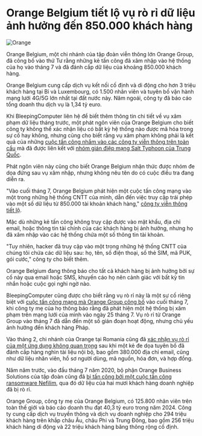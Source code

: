 # Orange Belgium tiết lộ vụ rò rỉ dữ liệu ảnh hưởng đến 850.000 khách hàng

![Orange](https://www.bleepstatic.com/content/hl-images/2025/08/21/Orange.jpg)

Orange Belgium, một chi nhánh của tập đoàn viễn thông lớn Orange Group, đã công bố vào thứ Tư rằng những kẻ tấn công đã xâm nhập vào hệ thống của họ vào tháng 7 và đã đánh cắp dữ liệu của khoảng 850.000 khách hàng.

Orange Belgium cung cấp dịch vụ kết nối cố định và di động cho hơn 3 triệu khách hàng tại Bỉ và Luxembourg, có 1.500 nhân viên và tuyên bố vận hành mạng lưới 4G/5G lớn nhất tại đất nước này. Năm ngoái, công ty đã báo cáo tổng doanh thu dịch vụ là 1,34 tỷ euro.

Khi BleepingComputer liên hệ để biết thêm thông tin chi tiết về vụ xâm phạm dữ liệu tháng trước, một phát ngôn viên của Orange Belgium cho biết công ty không thể xác nhận liệu có bất kỳ hệ thống nào được mã hóa trong sự cố hay không, nhưng cũng cho biết rằng vụ xâm phạm không phải là kết quả của những [cuộc tấn công nhắm vào các công ty viễn thông trên toàn cầu](https://www.bleepingcomputer.com/news/security/charter-and-windstream-among-nine-us-telecoms-hacked-by-china/) mà đã được liên kết với [nhóm gián điệp mạng Salt Typhoon của Trung Quốc](https://www.bleepingcomputer.com/tag/salt-typhoon/).

Phát ngôn viên này cũng cho biết Orange Belgium nhận thức được nhóm đe dọa đứng sau vụ xâm nhập, nhưng không nêu tên do có cuộc điều tra đang diễn ra.

"Vào cuối tháng 7, Orange Belgium phát hiện một cuộc tấn công mạng vào một trong những hệ thống CNTT của mình, dẫn đến việc truy cập trái phép vào một số dữ liệu từ 850.000 tài khoản khách hàng," [công ty viễn thông tiết lộ](https://corporate.orange.be/en/node/57971).

Mặc dù những kẻ tấn công không truy cập được vào mật khẩu, địa chỉ email, hoặc thông tin tài chính của các khách hàng bị ảnh hưởng, nhưng họ đã xâm nhập vào các hệ thống chứa một số thông tin tài khoản.

"Tuy nhiên, hacker đã truy cập vào một trong những hệ thống CNTT của chúng tôi chứa các dữ liệu sau: họ, tên, số điện thoại, số thẻ SIM, mã PUK, gói cước," công ty cho biết thêm.

Orange Belgium đang thông báo cho tất cả khách hàng bị ảnh hưởng bởi sự cố này qua email hoặc SMS, khuyến cáo họ nên cảnh giác với bất kỳ tin nhắn hoặc cuộc gọi nghi ngờ nào.

BleepingComputer cũng được cho biết rằng vụ rò rỉ này là một sự cố riêng biệt với [cuộc tấn công mạng mà Orange Group công bố](https://www.bleepingcomputer.com/news/security/french-telecommunications-giant-orange-discloses-cyberattack/) vào cuối tháng 7, khi công ty mẹ của họ thông báo rằng đã phát hiện một hệ thống bị xâm phạm trên mạng lưới của mình vào ngày 25 tháng 7. Vụ rò rỉ từ Orange Group vào tháng 7 đã dẫn đến một số gián đoạn hoạt động, nhưng chủ yếu ảnh hưởng đến khách hàng Pháp.

Vào tháng 2, chi nhánh của Orange tại Romania cũng đã [xác nhận vụ rò rỉ của một ứng dụng không quan trọng](https://www.bleepingcomputer.com/news/security/orange-group-confirms-breach-after-hacker-leaks-company-documents/) sau khi một kẻ đe dọa tuyên bố đã đánh cắp hàng nghìn tài liệu nội bộ, bao gồm 380.000 địa chỉ email, cũng như dữ liệu nhân viên, hồ sơ người dùng, mã nguồn, hóa đơn, và hợp đồng.

Năm năm trước, vào đầu tháng 7 năm 2020, bộ phận Orange Business Solutions của tập đoàn cũng đã [bị tấn công bởi một cuộc tấn công ransomware Nefilim](https://www.bleepingcomputer.com/news/security/orange-confirms-ransomware-attack-exposing-business-customers-data/), qua đó dữ liệu của hai mươi khách hàng doanh nghiệp đã bị rò rỉ.

Orange Group, công ty mẹ của Orange Belgium, có 125.800 nhân viên trên toàn thế giới và báo cáo doanh thu đạt 40,3 tỷ euro trong năm 2024. Công ty cung cấp dịch vụ truyền thông và dịch vụ doanh nghiệp cho 294 triệu khách hàng trên khắp châu Âu, châu Phi và Trung Đông, bao gồm 256 triệu khách hàng di động và 22 triệu khách hàng băng thông rộng cố định.